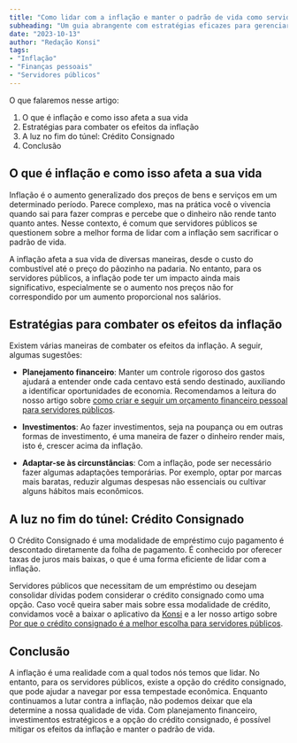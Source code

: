 ```yaml
---
title: "Como lidar com a inflação e manter o padrão de vida como servidor público"
subheading: "Um guia abrangente com estratégias eficazes para gerenciar o impacto da inflação sobre suas finanças pessoais."
date: "2023-10-13"
author: "Redação Konsi"
tags:
- "Inflação"
- "Finanças pessoais"
- "Servidores públicos"
---
```


O que falaremos nesse artigo:

1. O que é inflação e como isso afeta a sua vida
2. Estratégias para combater os efeitos da inflação
3. A luz no fim do túnel: Crédito Consignado
4. Conclusão

## O que é inflação e como isso afeta a sua vida

Inflação é o aumento generalizado dos preços de bens e serviços em um determinado período. Parece complexo, mas na prática você o vivencia quando sai para fazer compras e percebe que o dinheiro não rende tanto quanto antes. Nesse contexto, é comum que servidores públicos se questionem sobre a melhor forma de lidar com a inflação sem sacrificar o padrão de vida. 

A inflação afeta a sua vida de diversas maneiras, desde o custo do combustível até o preço do pãozinho na padaria. No entanto, para os servidores públicos, a inflação pode ter um impacto ainda mais significativo, especialmente se o aumento nos preços não for correspondido por um aumento proporcional nos salários.

## Estratégias para combater os efeitos da inflação

Existem várias maneiras de combater os efeitos da inflação. A seguir, algumas sugestões:

* **Planejamento financeiro**: Manter um controle rigoroso dos gastos ajudará a entender onde cada centavo está sendo destinado, auxiliando a identificar oportunidades de economia. Recomendamos a leitura do nosso artigo sobre [como criar e seguir um orçamento financeiro pessoal para servidores públicos](https://www.konsi.com.br/postagens/como-criar-e-seguir-um-oramento-financeiro-pessoal-para-servidores-pblicos).

* **Investimentos**: Ao fazer investimentos, seja na poupança ou em outras formas de investimento, é uma maneira de fazer o dinheiro render mais, isto é, crescer acima da inflação. 

* **Adaptar-se às circunstâncias**: Com a inflação, pode ser necessário fazer algumas adaptações temporárias. Por exemplo, optar por marcas mais baratas, reduzir algumas despesas não essenciais ou cultivar alguns hábitos mais econômicos.

## A luz no fim do túnel: Crédito Consignado

O Crédito Consignado é uma modalidade de empréstimo cujo pagamento é descontado diretamente da folha de pagamento. É conhecido por oferecer taxas de juros mais baixas, o que é uma forma eficiente de lidar com a inflação.

Servidores públicos que necessitam de um empréstimo ou desejam consolidar dívidas podem considerar o crédito consignado como uma opção. Caso você queira saber mais sobre essa modalidade de crédito, convidamos você a baixar o aplicativo da [Konsi](https://konsi.com.br) e a ler nosso artigo sobre [Por que o crédito consignado é a melhor escolha para servidores públicos](https://konsi.com.br/postagens/por-que-o-crdito-consignado-a-melhor-escolha-para-servidores-pblicos).

## Conclusão

A inflação é uma realidade com a qual todos nós temos que lidar. No entanto, para os servidores públicos, existe a opção do crédito consignado, que pode ajudar a navegar por essa tempestade econômica. Enquanto continuamos a lutar contra a inflação, não podemos deixar que ela determine a nossa qualidade de vida. Com planejamento financeiro, investimentos estratégicos e a opção do crédito consignado, é possível mitigar os efeitos da inflação e manter o padrão de vida.